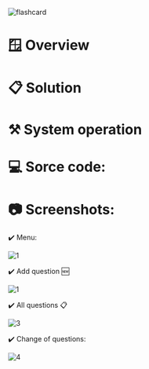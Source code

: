 ![flashcard](https://github.com/user-attachments/assets/60191d07-a589-4ac1-8674-2113bbb6f5f5)

# 🪟 Overview

# 📋 Solution

# ⚒️ System operation

# 💻 Sorce code:

# 📷 Screenshots:

✔️ Menu:

![1](https://github.com/user-attachments/assets/48b745a3-6c2d-4076-95c4-943b493ab50b)


✔️ Add question 🆕

![1](https://github.com/user-attachments/assets/f5ae3bdc-e3e0-47ca-b17e-7f1e7c65e0f7)


✔️ All questions 📋

![3](https://github.com/user-attachments/assets/961d229d-ca95-477b-a14e-2e48bdc8d836)

✔️ Change of questions:

![4](https://github.com/user-attachments/assets/91789f6a-e5f5-46bf-9a92-af52ce2fed23)

